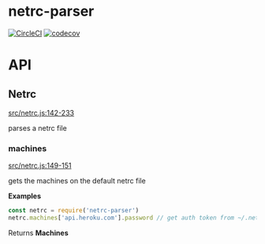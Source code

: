 # netrc-parser

[![CircleCI](https://circleci.com/gh/dickeyxxx/node-netrc-parser.svg?style=svg)](https://circleci.com/gh/dickeyxxx/node-netrc-parser)
[![codecov](https://codecov.io/gh/dickeyxxx/node-netrc-parser/branch/master/graph/badge.svg)](https://codecov.io/gh/dickeyxxx/node-netrc-parser)

# API

<!-- Generated by documentation.js. Update this documentation by updating the source code. -->

## Netrc

[src/netrc.js:142-233](https://github.com/dickeyxxx/node-netrc-parser/blob/844949ed3577f30c53a78c99c7407017573ebe3d/src/netrc.js#L142-L233 "Source code on GitHub")

parses a netrc file

### machines

[src/netrc.js:149-151](https://github.com/dickeyxxx/node-netrc-parser/blob/844949ed3577f30c53a78c99c7407017573ebe3d/src/netrc.js#L149-L151 "Source code on GitHub")

gets the machines on the default netrc file

**Examples**

```javascript
const netrc = require('netrc-parser')
netrc.machines['api.heroku.com'].password // get auth token from ~/.netrc
```

Returns **Machines** 
